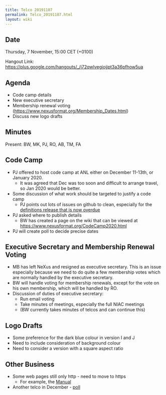 ```yaml
---
title: Telco 20191107
permalink: Telco_20191107.html
layout: wiki
---
```


Date
----

Thursday, 7 November, 15:00 CET (+0100)

<!-- end of autogeneration -->

Hangout Link:
<https://plus.google.com/hangouts/_/j72qwlvegiojjpt3a36pfhow5ua>

Agenda
------
   * Code camp details
   * New executive secretary
   * Membership renewal voting (<https://www.nexusformat.org/Membership_Dates.html>)
   * Discuss new logo drafts
   
Minutes
------

Present: BW, MK, PJ, RO, AB, TM, FA

Code Camp
------
   * PJ offered to host code camp at ANL either on December 11-13th, or January 2020.
      * It was agreed that Dec was too soon and difficult to arrange travel, so Jan 2020 would be better.
   * Some discussion of what work should be targeted to justify a code camp
      * PJ points out lots of issues on github to clean, especially for the [definitions release that is now overdue](https://github.com/nexusformat/definitions/milestone/8)
   * PJ asked where to publish details
      * BW has created a page on the wiki that can be viewed at <https://www.nexusformat.org/CodeCamp2020.html>
   * PJ will create poll to decide precise dates

Executive Secretary and Membership Renewal Voting
------------------

   * MB has left NeXus and resigned as executive secretary. This is an issue especially because we need to do quite a few membership votes which are normally handled by the executive secretary.
   * BW will handle voting for membership renewals, except for the vote on his own membership, which will be handled by RO.
   * Discussion of duties of executive secretary:
      * Run email voting
      * Take minutes of meetings, especially the full NIAC meetings
      * (BW currently takes minutes of telcos and can continue this)

Logo Drafts
----------

   * Some preference for the dark blue colour in version I and J
   * Need to include consideration of background colour
   * Need to consider a version with a square aspect ratio
   

Other Business
--------------
   * Some web pages still only http - need to move to https
      * For example, the [Manual](http://download.nexusformat.org/doc/html/user_manual.html)
   * Another telco in December - [poll](https://doodle.com/poll/zw28gkvx72348bs2)
